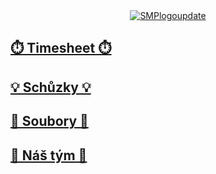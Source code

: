 <center><a href="https://ibb.co/yPKtc7R"><img src="https://i.ibb.co/LRBmXHP/SMPlogoupdate.png" alt="SMPlogoupdate" border="0"></a></center>

##  [**⏱️ Timesheet ⏱️**](https://gitlab.fel.cvut.cz/krossale/smp/-/wikis/%E2%8F%B1%EF%B8%8F-Timesheet-%E2%8F%B1%EF%B8%8F)

##  [**💡 Schůzky 💡**](https://gitlab.fel.cvut.cz/krossale/smp/-/wikis/%F0%9F%92%A1-Sch%C5%AFzky-%F0%9F%92%A1)

##  [**📄 Soubory 📄**](https://gitlab.fel.cvut.cz/krossale/smp/-/wikis/%F0%9F%93%84-Soubory-%F0%9F%93%84)

##  [**🧠 Náš tým 🧠**](https://gitlab.fel.cvut.cz/krossale/smp/-/wikis/%F0%9F%A7%A0-N%C3%A1%C5%A1-t%C3%BDm-%F0%9F%A7%A0)